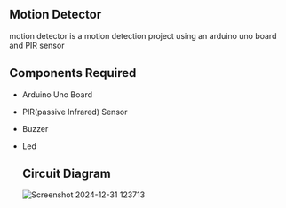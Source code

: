 ## Motion Detector
motion detector is a motion detection project using an arduino uno board and PIR sensor 

## Components Required
- Arduino Uno Board
- PIR(passive Infrared) Sensor
- Buzzer
- Led

  ## Circuit Diagram
  
  ![Screenshot 2024-12-31 123713](https://github.com/user-attachments/assets/f31fb24f-851b-409c-a974-387a6bea2cab)
